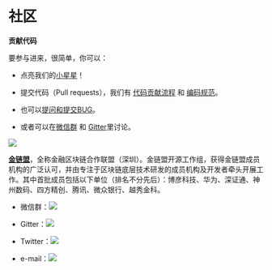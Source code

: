 # 社区

**贡献代码**

要参与进来，很简单，你可以：

- 点亮我们的[小星星](https://github.com/FISCO-BCOS/FISCO-BCOS)！ 

- 提交代码（Pull requests），我们有 [代码贡献流程](https://github.com/FISCO-BCOS/FISCO-BCOS/blob/dev-2.0/docs/CONTRIBUTING_CN.md) 和 [编码规范](https://github.com/FISCO-BCOS/FISCO-BCOS/blob/dev-2.0/CODING_STYLE.md)。

- 也可以[提问和提交BUG](https://github.com/FISCO-BCOS/FISCO-BCOS/issues)。

- 或者可以在[微信群](https://github.com/FISCO-BCOS/LargeFiles/blob/master/images/FISCO-BCOS.jpeg) 和 [Gitter](https://gitter.im/fisco-bcos/Lobby)里讨论。



![](../images/others/FISCO_logo.png)

[**金链盟**](https://www.fisco.com.cn/)，全称金融区块链合作联盟（深圳）。金链盟开源工作组，获得金链盟成员机构的广泛认可，并由专注于区块链底层技术研发的成员机构及开发者牵头开展工作。其中首批成员包括以下单位（排名不分先后）：博彦科技、华为、深证通、神州数码、四方精创、腾讯、微众银行、越秀金科。

- 微信群：[![](https://img.shields.io/badge/style-Scan_QR_Code-green.svg?logo=wechat&longCache=false&style=social&label=Group)](https://github.com/FISCO-BCOS/LargeFiles/blob/master/images/FISCO-BCOS.jpeg) 

- Gitter：[![](https://img.shields.io/badge/style-on_gitter-green.svg?logo=gitter&longCache=false&style=social&label=Chat)](https://gitter.im/fisco-bcos/Lobby) 

- Twitter：[![](https://img.shields.io/twitter/url/http/shields.io.svg?style=social&label=Follow@FiscoBcos)](https://twitter.com/FiscoBcos)

- e-mail：[![](https://img.shields.io/twitter/url/http/shields.io.svg?logo=Gmail&style=social&label=service@fisco.com.cn)](mailto:service@fisco.com.cn)
